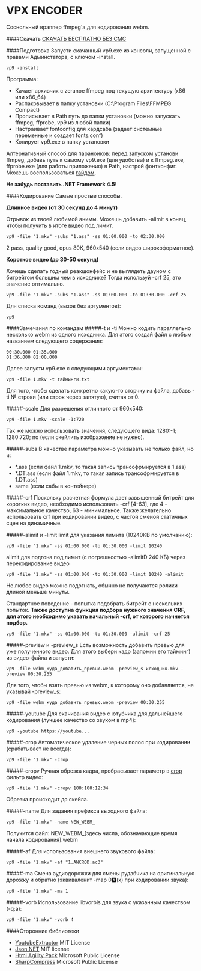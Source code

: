 # VPX ENCODER
Соснольный враппер ffmpeg'a для кодирования webm.

####Скачать
[СКАЧАТЬ БЕСПЛАТНО БЕЗ СМС]

####Подготовка
Запусти скачанный vp9.exe из консоли, запущенной с правами Админстатора, с ключом -install.
```
vp9 -install
```
Программа:
- Качает архивчик с zeranoe ffmpeg под текущую архитектуру (x86 или x86_64)
- Распаковывает в папку установки (C:\Program Files\FFMPEG Compact)
- Прописывает в Path путь до папки установки (можно запускать ffmpeg, ffprobe, vp9 из любой папки)
- Настраивает fontconfig для хардсаба (задает системные переменные и создает fonts.conf)
- Копирует vp9.exe в папку установки

Алтернативный способ для параноиков: перед запуском установи ffmpeg, добавь путь к самому vp9.exe (для удобства) и к ffmpeg.exe, ffprobe.exe (для работы приложения) в Path, настрой фонтконфиг. Можешь воспользоваться [гайдом].

**Не забудь поставить .NET Framework 4.5**!

####Кодирование
Самые простые способы.

**Длинное видео (от 30 секунд до 4 минут)**

Отрывок из твоей любимой анимы. Можешь добавить -alimit в конец, чтобы получить в итоге видео под лимит.
```
vp9 -file "1.mkv" -subs "1.ass" -ss 01:00.000 -to 02:30.000
```
2 pass, quality good, opus 80K, 960x540 (если видео широкоформатное).

**Короткое видео (до 30-50 секунд)**

Хочешь сделать годный реакшонфейс и не выглядеть дауном с битрейтом большим чем в исходнике? Тогда используй -crf 25, это значение оптимально.
```
vp9 -file "1.mkv" -subs "1.ass" -ss 01:00.000 -to 01:30.000 -crf 25
```

Для списка команд (вызов без аргументов):
```
vp9
```

####Замечания по командам
#####-t и -ti
Можно кодить параллельно несколько webm из одного исходника. Для этого создай файл с любым названием следующего содержания:
```
00:30.000 01:35.000
01:36.000 02:00.000
```
Далее запусти vp9.exe с следующими аргументами:
```
vp9 -file 1.mkv -t тайминги.txt
```
Для того, чтобы сделать конкретно какую-то сторчку из файла, добавь -ti № строки (или строк через запятую), считая от 0.

#####-scale
Для разрешения отличного от 960x540:
```
vp9 -file 1.mkv -scale -1:720
```
Так же можно использовать значения, следующего вида: 1280:-1; 1280:720; no (если скейлить изображение не нужно).

#####-subs
В качестве параметра можно указывать не только файл, но и:
- *.ass (если файл 1.mkv, то такая запись трансофрмируется в 1.ass)
- *.DT.ass (если файл 1.mkv, то такая запись трансофрмируется в 1.DT.ass)
- same (если сабы в контейнере)

#####-crf
Поскольку расчетная формула дает завышенный битрейт для коротких видео, необходимо использовать -crf [4-63], где 4 - максимальное качество, 63 - минимальное. Также желательно использовать crf при кодировании видео, с частой сменой статичных сцен на динамичные.

#####-alimit и -limit
limit для указания лимита (10240KB по умолчанию):
```
vp9 -file "1.mkv" -ss 01:00.000 -to 01:30.000 -limit 10240
```
alimit для подгона под лимит (с погрешностью -alimitD 240 КБ) через перекодирование видео
```
vp9 -file "1.mkv" -ss 01:00.000 -to 01:30.000 -limit 10240 -alimit
```
Не любое видео можно подогнать, обычно не получаются ролики длиной меньше минуты.

Стандартное поведение - попытка подобрать битрейт с нескольких попыток.
**Также доступна функция подбора нужного значения CRF, для этого необходимо указать начальный -crf, от которого начнется подбор.**

```
vp9 -file "1.mkv" -ss 01:00.000 -to 01:30.000 -alimit -crf 25
```

#####-preview и -preview_s
Есть возможность добавить превью для уже полученного видео. Для этого выбери кадр (запомни его тайминг) из видео-файла и запусти:
```
vp9 -file webm_куда_добавить_превью.webm -preview_s исходник.mkv -preview 00:30.255
```
Для того, чтобы взять превью из webm, к которому оно добавляется, не указывай -preview_s:
```
vp9 -file webm_куда_добавить_превью.webm -preview 00:30.255
```

#####-youtube
Для скачивания видео c ютубчика для дальнейшего кодирования (лучшее качество со звуком в mp4):
```
vp9 -youtube https://youtube...
```

#####-crop
Автоматическое удаление черных полос при кодировании (срабатывает не всегда):
```
vp9 -file "1.mkv" -crop
```

#####-cropv
Ручная обрезка кадра, пробрасывает параметр в [crop] фильтр видео:
```
vp9 -file "1.mkv" -cropv 100:100:12:34
```
Обрезка происходит до скейла.

#####-name
Для задания префикса выходного файла:
```
vp9 -file "1.mkv" -name NEW_WEBM_
```
Получится файл: NEW_WEBM_[здесь числа, обозначающие время начала кодирования].webm

#####-af
Для использования внешнего звукового файла:
```
vp9 -file "1.mkv" -af "1.ANCROD.ac3"
```

#####-ma
Смена аудиодорожки для смены рудабчика на оригинальную дорожку и обратно (эквиваленит -map 0:a:(x) при кодировании звука):
```
vp9 -file "1.mkv" -ma 1
```

#####-vorb
Использование libvorbis для звука с указанным качеством (-q:a):
```
vp9 -file "1.mkv" -vorb 4
```

####Сторонние библиотеки
- [YoutubeExtractor] MIT License
- [Json.NET] MIT license
- [Html Agility Pack] Microsoft Public License
- [SharpCompress] Microsoft Public License

[СКАЧАТЬ БЕСПЛАТНО БЕЗ СМС]:https://github.com/CherryPerry/ffmpeg-vp9-wrap/releases
[гайдом]:https://github.com/pituz/webm-thread/wiki/installing-ffmpeg-on-windows
[YoutubeExtractor]:https://github.com/flagbug/YoutubeExtractor
[Json.NET]:http://www.newtonsoft.com/json
[Html Agility Pack]:https://htmlagilitypack.codeplex.com/
[SharpCompress]:https://sharpcompress.codeplex.com/
[crop]:https://ffmpeg.org/ffmpeg-filters.html#crop
